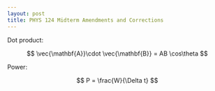 ```yaml
---
layout: post
title: PHYS 124 Midterm Amendments and Corrections
---
```

Dot product:

$$
\vec{\mathbf{A}}\cdot \vec{\mathbf{B}} = AB \cos\theta
$$

Power:

$$
P = \frac{W}{\Delta t}
$$

